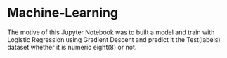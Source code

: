 # Machine-Learning

The motive of this Jupyter Notebook was to built a model and train with Logistic Regression using Gradient Descent and predict it the Test(labels) dataset whether it is numeric eight(8) or not.
